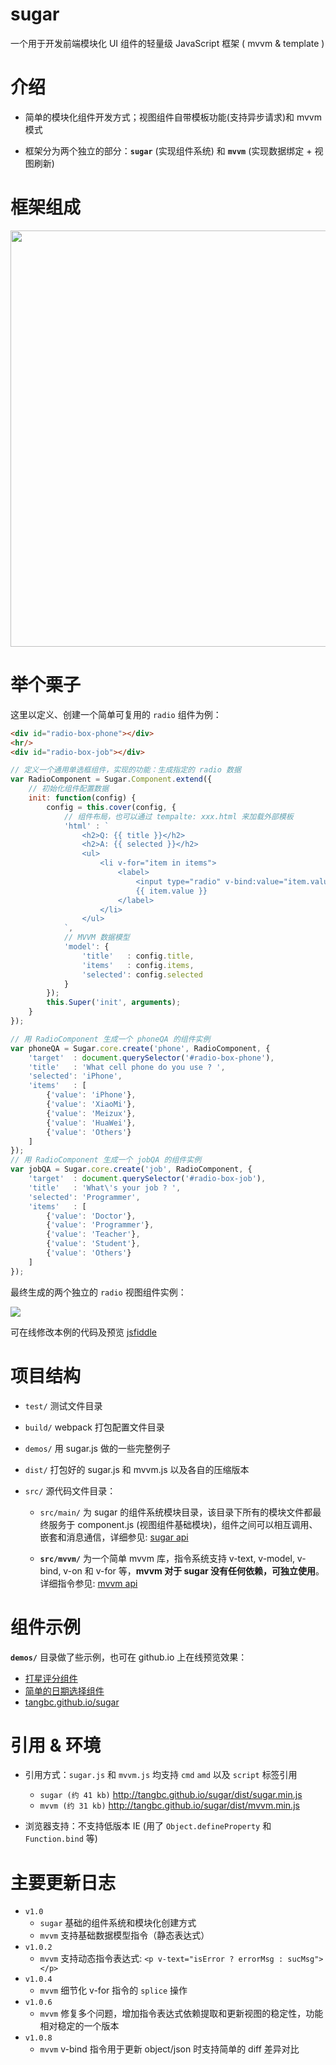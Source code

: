 # sugar
一个用于开发前端模块化 UI 组件的轻量级 JavaScript 框架 ( mvvm & template )


# 介绍

* 简单的模块化组件开发方式；视图组件自带模板功能(支持异步请求)和 mvvm 模式

* 框架分为两个独立的部分：**`sugar`** (实现组件系统) 和 **`mvvm`** (实现数据绑定 + 视图刷新)

# 框架组成
<img src="http://7xodrz.com1.z0.glb.clouddn.com/sugar-constructor" width="666">


# 举个栗子

这里以定义、创建一个简单可复用的 `radio` 组件为例：
```html
<div id="radio-box-phone"></div>
<hr/>
<div id="radio-box-job"></div>
```

```javascript
// 定义一个通用单选框组件，实现的功能：生成指定的 radio 数据
var RadioComponent = Sugar.Component.extend({
	// 初始化组件配置数据
	init: function(config) {
		config = this.cover(config, {
			// 组件布局，也可以通过 tempalte: xxx.html 来加载外部模板
			'html' : `
				<h2>Q: {{ title }}</h2>
				<h2>A: {{ selected }}</h2>
				<ul>
					<li v-for="item in items">
						<label>
							<input type="radio" v-bind:value="item.value"  v-model="selected">
							{{ item.value }}
						</label>
					</li>
				</ul>
			`,
			// MVVM 数据模型
			'model': {
      			'title'   : config.title,
				'items'   : config.items,
				'selected': config.selected
			}
		});
		this.Super('init', arguments);
	}
});

// 用 RadioComponent 生成一个 phoneQA 的组件实例
var phoneQA = Sugar.core.create('phone', RadioComponent, {
	'target'  : document.querySelector('#radio-box-phone'),
 	'title'   : 'What cell phone do you use ? ',
	'selected': 'iPhone',
	'items'   : [
		{'value': 'iPhone'},
		{'value': 'XiaoMi'},
		{'value': 'Meizux'},
		{'value': 'HuaWei'},
    	{'value': 'Others'}
	]
});
// 用 RadioComponent 生成一个 jobQA 的组件实例
var jobQA = Sugar.core.create('job', RadioComponent, {
	'target'  : document.querySelector('#radio-box-job'),
  	'title'   : 'What\'s your job ? ',
	'selected': 'Programmer',
	'items'   : [
		{'value': 'Doctor'},
		{'value': 'Programmer'},
		{'value': 'Teacher'},
		{'value': 'Student'},
    	{'value': 'Others'}
	]
});

```
最终生成的两个独立的 `radio` 视图组件实例：

<img src="http://7xodrz.com1.z0.glb.clouddn.com/sugar-radio-example">

可在线修改本例的代码及预览 [jsfiddle](https://jsfiddle.net/tangbc/may7jzb4/6/)


# 项目结构
* `test/` 测试文件目录

* `build/` webpack 打包配置文件目录

* `demos/` 用 sugar.js 做的一些完整例子

* `dist/` 打包好的 sugar.js 和 mvvm.js 以及各自的压缩版本

* `src/` 源代码文件目录：

	* `src/main/` 为 sugar 的组件系统模块目录，该目录下所有的模块文件都最终服务于 component.js (视图组件基础模块)，组件之间可以相互调用、嵌套和消息通信，详细参见: [sugar api](http://tangbc.github.io/sugar/sugar.html)

	* **`src/mvvm/`** 为一个简单 mvvm 库，指令系统支持 v-text, v-model, v-bind, v-on 和 v-for 等，**mvvm 对于 sugar 没有任何依赖，可独立使用**。详细指令参见: [mvvm api](http://tangbc.github.io/sugar/mvvm.html)


# 组件示例
**`demos/`**  目录做了些示例，也可在 github.io 上在线预览效果：

* [打星评分组件](http://tangbc.github.io/sugar/demos/star/)
* [简单的日期选择组件](http://tangbc.github.io/sugar/demos/date/)
* [tangbc.github.io/sugar](http://tangbc.github.io/sugar)


# 引用 & 环境
* 引用方式：`sugar.js` 和 `mvvm.js` 均支持 `cmd` `amd` 以及 `script` 标签引用
	* `sugar (约 41 kb)` http://tangbc.github.io/sugar/dist/sugar.min.js
	* `mvvm (约 31 kb)` http://tangbc.github.io/sugar/dist/mvvm.min.js

* 浏览器支持：不支持低版本 IE (用了 `Object.defineProperty` 和 `Function.bind` 等)


# 主要更新日志
* `v1.0`
	* `sugar` 基础的组件系统和模块化创建方式
	* `mvvm` 支持基础数据模型指令（静态表达式）
* `v1.0.2`
	* `mvvm` 支持动态指令表达式: `<p v-text="isError ? errorMsg : sucMsg"></p>`
* `v1.0.4`
	* `mvvm` 细节化 v-for 指令的 `splice` 操作
* `v1.0.6`
	* `mvvm` 修复多个问题，增加指令表达式依赖提取和更新视图的稳定性，功能相对稳定的一个版本
* `v1.0.8`
	* `mvvm` v-bind 指令用于更新 object/json 时支持简单的 diff 差异对比
